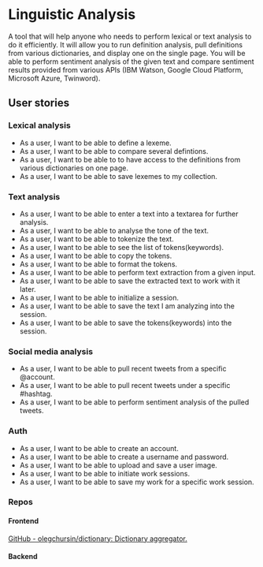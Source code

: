 # Linguistic Analysis
A tool that will help anyone who needs to perform lexical or text analysis to do it efficiently. It will allow you to run definition analysis, pull definitions from various dictionaries, and display one on the single page. You will be able to perform sentiment analysis of the given text and compare sentiment results provided from various APIs (IBM Watson, Google Cloud Platform, Microsoft Azure, Twinword).

## User stories

### Lexical analysis
- As a user, I want to be able to define a lexeme.
- As a user, I want to be able to compare several defintions.
- As a user, I want to be able to to have access to the definitions from various dictionaries on one page.
- As a user, I want to be able to save lexemes to my collection.

### Text analysis
- As a user, I want to be able to enter a text into a textarea for further analysis.
- As a user, I want to be able to analyse the tone of the text.
- As a user, I want to be able to tokenize the text.
- As a user, I want to be able to see the list of tokens(keywords).
- As a user, I want to be able to copy the tokens.
- As a user, I want to be able to format the tokens.
- As a user, I want to be able to perform text extraction from a given input.
- As a user, I want to be able to save the extracted text to work with it later.
- As a user, I want to be able to initialize a session.
- As a user, I want to be able to save the text I am analyzing into the session.
- As a user, I want to be able to save the tokens(keywords) into the session.

### Social media analysis
- As a user, I want to be able to pull recent tweets from a specific @account.
- As a user, I want to be able to pull recent tweets under a specific #hashtag.
- As a user, I want to be able to perform sentiment analysis of the pulled tweets.

### Auth
- As a user, I want to be able to create an account.
- As a user, I want to be able to create a username and password.
- As a user, I want to be able to upload and save a user image.
- As a user, I want to be able to initiate work sessions.
- As a user, I want to be able to save my work for a specific work session.

### Repos
#### Frontend
[GitHub - olegchursin/dictionary: Dictionary aggregator.](https://github.com/olegchursin/dictionary)

#### Backend
